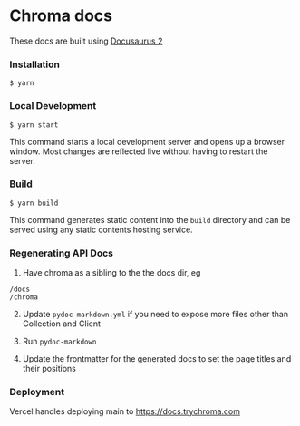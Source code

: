 # Chroma docs

These docs are built using [Docusaurus 2](https://docusaurus.io/)

### Installation

```
$ yarn
```

### Local Development

```
$ yarn start
```

This command starts a local development server and opens up a browser window. Most changes are reflected live without having to restart the server.

### Build

```
$ yarn build
```

This command generates static content into the `build` directory and can be served using any static contents hosting service.

### Regenerating API Docs

1. Have chroma as a sibling to the the docs dir, eg 
```
/docs
/chroma
```

2. Update `pydoc-markdown.yml` if you need to expose more files other than Collection and Client

3. Run `pydoc-markdown`

4. Update the frontmatter for the generated docs to set the page titles and their positions

### Deployment

Vercel handles deploying main to https://docs.trychroma.com